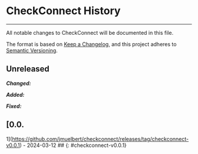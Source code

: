 # CheckConnect History

______________________________________________________________________

All notable changes to CheckConnect will be documented in this file.

The format is based on [Keep a Changelog](https://keepachangelog.com/en/1.0.0/), and this project adheres to [Semantic Versioning](https://semver.org/spec/v2.0.0.html).

## Unreleased

**_Changed:_**

**_Added:_**

**_Fixed:_**

## \[0.0.

1\](https://github.com/jmuelbert/checkconnect/releases/tag/checkconnect-v0.0.1) - 2024-03-12 ## {: #checkconnect-v0.0.1}
